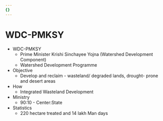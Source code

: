 ```yaml
---
{}
---
```

   
# WDC-PMKSY   
* WDC-PMKSY    
	* Prime Minister Krishi Sinchayee Yojna (Watershed Development Component)   
	* Watershed Development Programme   
* Objective   
	* Develop and reclaim - wasteland/ degraded lands, drought- prone and desert areas   
* How   
	* Integrated Wasteland Development   
* Ministry   
	* 90:10 - Center:State   
* Statistics   
	* 220 hectare treated and 14 lakh Man days